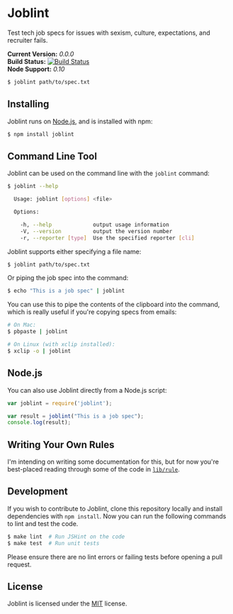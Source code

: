 
Joblint
=======

Test tech job specs for issues with sexism, culture, expectations, and recruiter fails.

**Current Version:** *0.0.0*  
**Build Status:** [![Build Status][travis-img]][travis]  
**Node Support:** *0.10*  

```sh
$ joblint path/to/spec.txt
```


Installing
----------

Joblint runs on [Node.js][node], and is installed with npm:

```sh
$ npm install joblint
```


Command Line Tool
-----------------

Joblint can be used on the command line with the `joblint` command:

```sh
$ joblint --help

  Usage: joblint [options] <file>

  Options:

    -h, --help             output usage information
    -V, --version          output the version number
    -r, --reporter [type]  Use the specified reporter [cli]

```

Joblint supports either specifying a file name:

```sh
$ joblint path/to/spec.txt
```

Or piping the job spec into the command:

```sh
$ echo "This is a job spec" | joblint
```

You can use this to pipe the contents of the clipboard into the command, which is really useful if you're copying specs from emails:

```sh
# On Mac:
$ pbpaste | joblint

# On Linux (with xclip installed):
$ xclip -o | joblint
```


Node.js
-------

You can also use Joblint directly from a Node.js script:

```js
var joblint = require('joblint');

var result = joblint("This is a job spec");
console.log(result);
```


Writing Your Own Rules
----------------------

I'm intending on writing some documentation for this, but for now you're best-placed reading through some of the code in [`lib/rule`](lib/rule).


Development
-----------

If you wish to contribute to Joblint, clone this repository locally and install dependencies with `npm install`. Now you can run the following commands to lint and test the code.

```sh
$ make lint  # Run JSHint on the code
$ make test  # Run unit tests
```

Please ensure there are no lint errors or failing tests before opening a pull request.


License
-------

Joblint is licensed under the [MIT][mit] license.



[mit]: http://opensource.org/licenses/mit-license.php
[node]: http://nodejs.org/
[travis]: https://travis-ci.org/rowanmanning/joblint
[travis-img]: https://travis-ci.org/rowanmanning/joblint.png?branch=master
